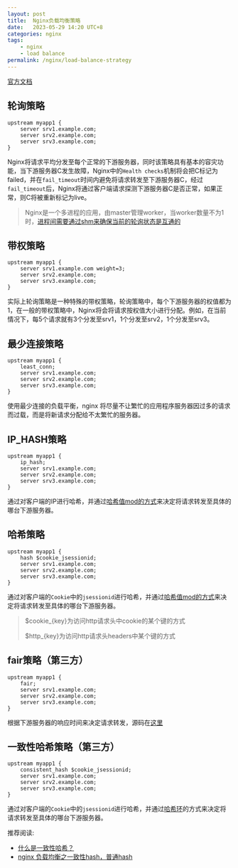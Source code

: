 ```yaml
---
layout: post
title:  Nginx负载均衡策略
date:   2023-05-29 14:20 UTC+8
categories: nginx
tags:
    - nginx
    - load balance
permalink: /nginx/load-balance-strategy
---
```


[官方文档](https://nginx.org/en/docs/http/load_balancing.html)

## 轮询策略

```
upstream myapp1 {
    server srv1.example.com;
    server srv2.example.com;
    server srv3.example.com;
}
```

Nginx将请求平均分发至每个正常的下游服务器，同时该策略具有基本的容灾功能，当下游服务器C发生故障，Nginx中的`Health checks`机制将会把C标记为failed，并在`fail_timeout`时间内避免将请求转发至下游服务器C，经过`fail_timeout`后，Nginx将通过客户端请求探测下游服务器C是否正常，如果正常，则C将被重新标记为live。

> Nginx是一个多进程的应用，由master管理worker，当worker数量不为1时，[进程间需要通过shm来确保当前的轮询状态是互通的](https://stackoverflow.com/questions/55257595/nginx-round-robin-load-balancing-is-not-as-expected)
>
> 


## 带权策略

```
upstream myapp1 {
    server srv1.example.com weight=3;
    server srv2.example.com;
    server srv3.example.com;
}
```

实际上轮询策略是一种特殊的带权策略，轮询策略中，每个下游服务器的权值都为1，在一般的带权策略中，Nginx将会将请求按权值大小进行分配。例如，在当前情况下，每5个请求就有3个分发至srv1，1个分发至srv2，1个分发至srv3。

## 最少连接策略

```
upstream myapp1 {
    least_conn;
    server srv1.example.com;
    server srv2.example.com;
    server srv3.example.com;
}
```

使用最少连接的负载平衡，nginx 将尽量不让繁忙的应用程序服务器因过多的请求而过载，而是将新请求分配给不太繁忙的服务器。

## IP_HASH策略

```
upstream myapp1 {
    ip_hash;
    server srv1.example.com;
    server srv2.example.com;
    server srv3.example.com;
}
```

通过对客户端的IP进行哈希，并通过[哈希值mod的方式](https://github.com/nginx/nginx/blob/a64190933e06758d50eea926e6a55974645096fd/src/http/modules/ngx_http_upstream_ip_hash_module.c#L184-L192)来决定将请求转发至具体的哪台下游服务器。

## 哈希策略

```
upstream myapp1 {
    hash $cookie_jsessionid;
    server srv1.example.com;
    server srv2.example.com;
    server srv3.example.com;
}
```

通过对客户端的`Cookie`中的`jsessionid`进行哈希，并通过[哈希值mod的方式](https://github.com/nginx/nginx/blob/a64190933e06758d50eea926e6a55974645096fd/src/http/modules/ngx_http_upstream_hash_module.c#L214-L222)来决定将请求转发至具体的哪台下游服务器。

> $cookie_{key}为访问http请求头中cookie的某个键的方式
>
> $http_{key}为访问http请求头headers中某个键的方式

## fair策略（第三方）

```
upstream myapp1 {
    fair;
    server srv1.example.com;
    server srv2.example.com;
    server srv3.example.com;
}
```

根据下游服务器的响应时间来决定请求转发，源码在[这里](https://github.com/gnosek/nginx-upstream-fair/tree/master)

## 一致性哈希策略（第三方）

```
upstream myapp1 {
    consistent_hash $cookie_jsessionid;
    server srv1.example.com;
    server srv2.example.com;
    server srv3.example.com;
}
```

通过对客户端的`Cookie`中的`jsessionid`进行哈希，并通过[哈希环](https://en.wikipedia.org/wiki/Consistent_hashing)的方式来决定将请求转发至具体的哪台下游服务器。

推荐阅读:

- [什么是一致性哈希？](https://xiaolincoding.com/os/8_network_system/hash.html)
- [nginx 负载均衡之一致性hash，普通hash](https://www.jianshu.com/p/89838a43ebf2)
